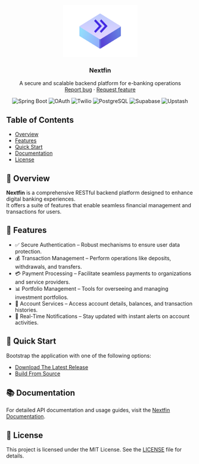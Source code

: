 <p align="center">
  <a href="https://github.com/mihavo/nextfin">
    <img src="resources/vectors/logo.png" alt="Nextfin logo" width="200" height="140">
  </a>
</p>

<h3 align="center">Nextfin</h3>

<p align="center">
  A secure and scalable backend platform for e-banking operations
  <br>
  <a href="https://github.com/mihavo/nextfin/issues/new?template=bug_report.md">Report bug</a>
  ·
  <a href="https://github.com/mihavo/nextfin/issues/new?labels=feature?template=feature_request.md">Request feature</a>
</p>
<p align="center"> <img src="https://img.shields.io/badge/Spring%20Boot-3.3.2-green" alt="Spring Boot"> 
<img src="https://img.shields.io/badge/OAuth-2.0-blue" alt="OAuth">
<img src="https://img.shields.io/badge/Twilio-API-red" alt="Twilio">
<img src="https://img.shields.io/badge/PostgreSQL-17-yellow" alt="PostgreSQL">
<img src="https://img.shields.io/badge/supabase-black?logo=supabase&style=square%22" alt="Supabase">
<img src="https://img.shields.io/badge/upstash-00E9A3.svg?style=square&logo=upstash&logoColor=white" alt="Upstash">
</p>

## Table of Contents

- [Overview](#overview)
- [Features](#features)
- [Quick Start](#quick-start)
- [Documentation](#documentation)
- [License](#license)

## 📖 Overview

**Nextfin** is a comprehensive RESTful backend platform designed to enhance digital banking
experiences. <br/>
It offers a suite of features that enable seamless financial management and transactions for users.

## 🌟 Features

- ✅ Secure Authentication – Robust mechanisms to ensure user data protection.
- 💰 Transaction Management – Perform operations like deposits, withdrawals, and transfers.
- 💳 Payment Processing – Facilitate seamless payments to organizations and service providers.
- 📊 Portfolio Management – Tools for overseeing and managing investment portfolios.
- 🏦 Account Services – Access account details, balances, and transaction histories.
- 🔔 Real-Time Notifications – Stay updated with instant alerts on account activities.

## 🚀 Quick Start

Bootstrap the application with one of the following options:

- [Download The Latest Release](https://github.com/mihavo/nextfin/releases)
- [Build From Source](https://github.com/mihavo/nextfin/wiki/Nextfin-%E2%80%90-Build-from-Source)

## 📚 Documentation

For detailed API documentation and usage guides, visit
the [Nextfin Documentation](https://github.com/mihavo/nextfin/wiki/Nextfin-Docs).

## 📜 License

This project is licensed under the MIT License. See the [LICENSE](https://github.com/mihavo/nextfin/LICENSE) file for
details.
